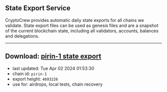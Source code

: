 ## State Export Service
CryptoCrew provides automatic daily state exports for all chains we validate. State export files can be used as genesis files and are a snapshot of the current blockchain state, including all validators, accounts, balances and delegations.

---
**Download: [pirin-1 state export](https://dl-eu2.ccvalidators.com/SERVICE/nolus/pirin-1_export_4693226.json)**
---

- last updated: Tue Apr 02 2024 01:53:30
- chain id: `pirin-1`
- export height: `4693226`
- use for: airdrops, local tests, chain recovery
